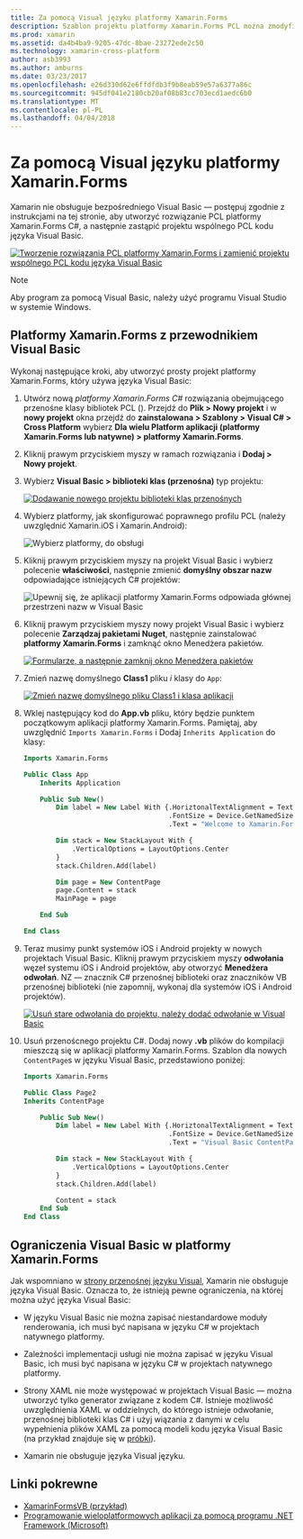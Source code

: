```yaml
---
title: Za pomocą Visual języku platformy Xamarin.Forms
description: Szablon projektu platformy Xamarin.Forms PCL można zmodyfikować w taki sposób, aby używać języka Visual Basic dla zestawu głównego, efektywnie co pozwala na tworzenie wieloplatformowych aplikacji mobilnych za pomocą VB.NET.
ms.prod: xamarin
ms.assetid: da4b4ba9-9205-47dc-8bae-23272ede2c50
ms.technology: xamarin-cross-platform
author: asb3993
ms.author: amburns
ms.date: 03/23/2017
ms.openlocfilehash: e26d330d62e6ffdfdb3f9b8eab59e57a6377a86c
ms.sourcegitcommit: 945df041e2180cb20af08b83cc703ecd1aedc6b0
ms.translationtype: MT
ms.contentlocale: pl-PL
ms.lasthandoff: 04/04/2018
---
```

# <a name="xamarinforms-using-visual-basicnet"></a>Za pomocą Visual języku platformy Xamarin.Forms

Xamarin nie obsługuje bezpośredniego Visual Basic — postępuj zgodnie z instrukcjami na tej stronie, aby utworzyć rozwiązanie PCL platformy Xamarin.Forms C#, a następnie zastąpić projektu wspólnego PCL kodu języka Visual Basic.

[![](xamarin-forms-images/hero-sml.png "Tworzenie rozwiązania PCL platformy Xamarin.Forms i zamienić projektu wspólnego PCL kodu języka Visual Basic")](xamarin-forms-images/hero.png#lightbox)

> [!NOTE]
> Aby program za pomocą Visual Basic, należy użyć programu Visual Studio w systemie Windows.

## <a name="xamarinforms-with-visual-basic-walkthrough"></a>Platformy Xamarin.Forms z przewodnikiem Visual Basic

Wykonaj następujące kroki, aby utworzyć prosty projekt platformy Xamarin.Forms, który używa języka Visual Basic:

1. Utwórz nową *platformy Xamarin.Forms C#* rozwiązania obejmującego przenośne klasy bibliotek PCL ().
Przejdź do **Plik > Nowy projekt** i w **nowy projekt** okna przejdź do **zainstalowana > Szablony > Visual C# > Cross Platform** wybierz  **Dla wielu Platform aplikacji (platformy Xamarin.Forms lub natywne) > platformy Xamarin.Forms**.

2. Kliknij prawym przyciskiem myszy w ramach rozwiązania i **Dodaj > Nowy projekt**.

3. Wybierz **Visual Basic > biblioteki klas (przenośna)** typ projektu:

   [![](xamarin-forms-images/add-vb-2-sml.png "Dodawanie nowego projektu biblioteki klas przenośnych")](xamarin-forms-images/add-vb-2.png#lightbox)

4. Wybierz platformy, jak skonfigurować poprawnego profilu PCL (należy uwzględnić Xamarin.iOS i Xamarin.Android):

   ![](xamarin-forms-images/add-vb-3-sml.png "Wybierz platformy, do obsługi")

5. Kliknij prawym przyciskiem myszy na projekt Visual Basic i wybierz polecenie **właściwości**, następnie zmienić **domyślny obszar nazw** odpowiadające istniejących C# projektów:

   ![](xamarin-forms-images/add-vb-4s-sml.png "Upewnij się, że aplikacji platformy Xamarin.Forms odpowiada głównej przestrzeni nazw w Visual Basic")

6. Kliknij prawym przyciskiem myszy nowy projekt Visual Basic i wybierz polecenie **Zarządzaj pakietami Nuget**, następnie zainstalować **platformy Xamarin.Forms** i zamknąć okno Menedżera pakietów.

   [![](xamarin-forms-images/add-vb-4-sml.png "Formularze, a następnie zamknij okno Menedżera pakietów")](xamarin-forms-images/add-vb-4.png#lightbox)

7. Zmień nazwę domyślnego **Class1** pliku *i* klasy do `App`:

   [![](xamarin-forms-images/add-vb-5-sml.png "Zmień nazwę domyślnego pliku Class1 i klasa aplikacji")](xamarin-forms-images/add-vb-5.png#lightbox)

8. Wklej następujący kod do **App.vb** pliku, który będzie punktem początkowym aplikacji platformy Xamarin.Forms. Pamiętaj, aby uwzględnić `Imports Xamarin.Forms` i Dodaj `Inherits Application` do klasy:

    ```vb 
    Imports Xamarin.Forms

    Public Class App
        Inherits Application

        Public Sub New()
            Dim label = New Label With {.HoriztonalTextAlignment = TextAlignment.Center,
                                        .FontSize = Device.GetNamedSize(NamedSize.Medium, GetType(Label)),
                                        .Text = "Welcome to Xamarin.Forms with Visual Basic.NET"}

            Dim stack = New StackLayout With {
                .VerticalOptions = LayoutOptions.Center
            }
            stack.Children.Add(label)

            Dim page = New ContentPage
            page.Content = stack
            MainPage = page

        End Sub

    End Class
    ```

9. Teraz musimy punkt systemów iOS i Android projekty w nowych projektach Visual Basic.
Kliknij prawym przyciskiem myszy **odwołania** węzeł systemu iOS i Android projektów, aby otworzyć **Menedżera odwołań**. NZ — znacznik C# przenośnej biblioteki oraz znaczników VB przenośnej biblioteki (nie zapomnij, wykonaj dla systemów iOS i Android projektów).

   [![](xamarin-forms-images/add-vb-8-sml.png "Usuń stare odwołania do projektu, należy dodać odwołanie w Visual Basic")](xamarin-forms-images/add-vb-8.png#lightbox)

10. Usuń przenoścnego projektu C#. Dodaj nowy **.vb** plików do kompilacji mieszczą się w aplikacji platformy Xamarin.Forms. Szablon dla nowych `ContentPage`s w języku Visual Basic, przedstawiono poniżej:

    ```vb
    Imports Xamarin.Forms

    Public Class Page2
    Inherits ContentPage

        Public Sub New()
            Dim label = New Label With {.HoriztonalTextAlignment = TextAlignment.Center,
                                        .FontSize = Device.GetNamedSize(NamedSize.Medium, GetType(Label)),
                                        .Text = "Visual Basic ContentPage"}

            Dim stack = New StackLayout With {
                .VerticalOptions = LayoutOptions.Center
            }
            stack.Children.Add(label)

            Content = stack
        End Sub
    End Class
    ```

## <a name="limitations-of-visual-basic-in-xamarinforms"></a>Ograniczenia Visual Basic w platformy Xamarin.Forms

Jak wspomniano w [strony przenośnej języku Visual](~/cross-platform/platform/visual-basic/index.md), Xamarin nie obsługuje języka Visual Basic. Oznacza to, że istnieją pewne ograniczenia, na której można użyć języka Visual Basic:

 - W języku Visual Basic nie można zapisać niestandardowe moduły renderowania, ich musi być napisana w języku C# w projektach natywnego platformy.

 - Zależności implementacji usługi nie można zapisać w języku Visual Basic, ich musi być napisana w języku C# w projektach natywnego platformy.

 - Strony XAML nie może występować w projektach Visual Basic — można utworzyć tylko generator związane z kodem C#. Istnieje możliwość uwzględnienia XAML w oddzielnych, do którego istnieje odwołanie, przenośnej biblioteki klas C# i użyj wiązania z danymi w celu wypełnienia plików XAML za pomocą modeli kodu języka Visual Basic (na przykład znajduje się w [próbki](https://github.com/xamarin/mobile-samples/tree/master/VisualBasic/XamarinFormsVB/XamlPages)).

 - Xamarin nie obsługuje języka Visual języku.

## <a name="related-links"></a>Linki pokrewne

- [XamarinFormsVB (przykład)](https://github.com/xamarin/mobile-samples/tree/master/VisualBasic/XamarinFormsVB)
- [Programowanie wieloplatformowych aplikacji za pomocą programu .NET Framework (Microsoft)](http://msdn.microsoft.com/en-us/library/gg597391(v=vs.110).aspx)
